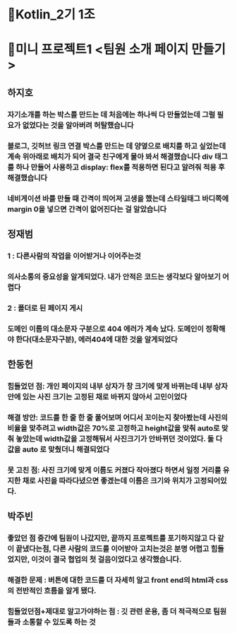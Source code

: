 # 🌱Kotlin_2기 1조
# 📝미니 프로젝트1 <팀원 소개 페이지 만들기>

## 하지호
### 자기소개를 하는 박스를 만드는 데 처음에는 하나씩 다 만들었는데 그럴 필요가 없었다는 것을 알아버려 허탈했습니다
### 블로그, 깃허브 링크 연결 박스를 만드는 데 양옆으로 배치를 하고 싶었는데 계속 위아래로 배치가 되어 결국 친구에게 물아 봐서 해결했습니다 div 태그를 하나 만들어 사용하고 display: flex를 적용하면 된다고 알려줘 적용 후 해결했습니다
### 네비게이션 바를 만들 때 간격이 띄어져 고생을 했는데 스타일태그 바디쪽에 margin 0을 넣으면 간격이 없어진다는 걸 알았습니다




## 정재범
### 1 : 다른사람의 작업을 이어받거나 이어주는것  
### 의사소통의 중요성을 알게되었다. 내가 안적은 코드는 생각보다 알아보기 어렵다
### 2 : 폴더로 된 페이지 게시
### 도메인 이름의 대소문자 구분으로 404 에러가 계속 났다. 도메인이 정확해야 한다(대소문자구분), 에러404에 대한 것을 알게되었다



## 한동헌
### 힘들었던 점: 개인 페이지의 내부 상자가 창 크기에 맞게 바뀌는데 내부 상자 안에 있는 사진 크기는 고정된 채로 바뀌지 않아서 고민이었다
### 해결 방안: 코드를 한 줄 한 줄 풀어보며 어디서 꼬이는지 찾아봤는데 사진의 비율을 맞추려고 width값은 70%로 고정하고 height값을 맞춰 auto로 맞춰 놓았는데 width값을 고정해둬서 사진크기가 안바뀌던 것이었다. 둘 다 값을 auto 로 맞췄더니 해결되었다
### 못 고친 점: 사진 크기에 맞게 이름도 커졌다 작아졌다 하면서 일정 거리를 유지한 채로 사진을 따라다녔으면 좋겠는데 이름은 크기와 위치가 고정되어있다.





## 박주빈
### 좋았던 점 중간에 팀원이 나갔지만, 끝까지 프로젝트를 포기하지않고 다 같이 끝냈다는점, 다른 사람의 코드를 이어받아 고치는것은 분명 어렵고 힘들었지만, 이것이 결국 협업의 첫 걸음이었다고 생각했습니다.
### 해결한 문제 : 버튼에 대한 코드를 더 자세히 알고 front end의 html과 css의 전반적인 흐름을 알게 됐다.
### 힘들었던점+제대로 알고가야하는 점 : 깃 관련 운용, 좀 더 적극적으로 팀원들과 소통할 수 있도록 하는 것